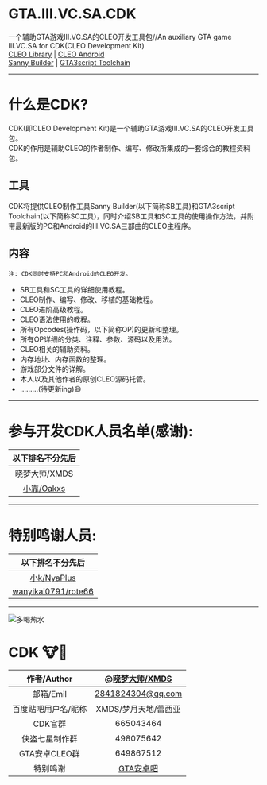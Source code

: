 # GTA.III.VC.SA.CDK
一个辅助GTA游戏III.VC.SA的CLEO开发工具包//An auxiliary GTA game III.VC.SA for CDK(CLEO Development Kit)  
[CLEO Library](http://cleo.li/) | [CLEO Android](https://gtaforums.com/topic/663125-android-cleo-android/)  
[Sanny Builder](https://sannybuilder.com/index.html) | [GTA3script Toolchain](https://gtaforums.com/topic/876530-gta3script-toolchain)
___
# 什么是CDK?
CDK(即CLEO Development Kit)是一个辅助GTA游戏III.VC.SA的CLEO开发工具包。  
CDK的作用是辅助CLEO的作者制作、编写、修改所集成的一套综合的教程资料包。
## 工具
CDK将提供CLEO制作工具Sanny Builder(以下简称SB工具)和GTA3script Toolchain(以下简称SC工具)，同时介绍SB工具和SC工具的使用操作方法，并附带最新版的PC和Android的III.VC.SA三部曲的CLEO主程序。
## 内容
    注: CDK同时支持PC和Android的CLEO开发。
* SB工具和SC工具的详细使用教程。
* CLEO制作、编写、修改、移植的基础教程。
* CLEO进阶高级教程。
* CLEO语法使用的教程。
* 所有Opcodes(操作码，以下简称OP)的更新和整理。
* 所有OP详细的分类、注释、参数、源码以及用法。
* CLEO相关的辅助资料。
* 内存地址、内存函数的整理。
* 游戏部分文件的详解。
* 本人以及其他作者的原创CLEO源码托管。
* ………(待更新ing):smile:
___
# 参与开发CDK人员名单(感谢):
|以下排名不分先后|
|:--------:|
|晓梦大师/XMDS|
|[小靠/Oakxs](https://github.com/Oakxs)|

___    
# 特别鸣谢人员:
|以下排名不分先后|
|:--------:|
|[小k/NyaPlus](https://github.com/NyaPlus)|
|[wanyikai0791/rote66](https://github.com/rote66)|

___
![多喝热水](https://github.com/XMDS/GTA.III.VC.SA.CDK/raw/master/image/多喝热水.png)

# CDK :cow::beer:
|作者/Author|@[晓梦大师/XMDS](https://github.com/XMDS)|
|:--------:|:--------:|
|邮箱/Emil|2841824304@qq.com|
|百度贴吧用户名/昵称|XMDS/梦月天地/蕾西亚|
|CDK官群|665043464|
|侠盗七星制作群|498075642|
|GTA安卓CLEO群|649867512|
|特别鸣谢|[GTA安卓吧](https://tieba.baidu.com/f?kw=gta%B0%B2%D7%BF&fr=ala0&loc=rec&referer=m.baidu.com&pn=0&)|
